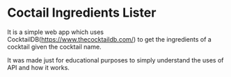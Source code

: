 # Coctail Ingredients Lister

It is a simple web app which uses CocktailDB(https://www.thecocktaildb.com/) to get the ingredients of a cocktail given the cocktail name.

It was made just for educational purposes to simply understand the uses of API and how it works.
